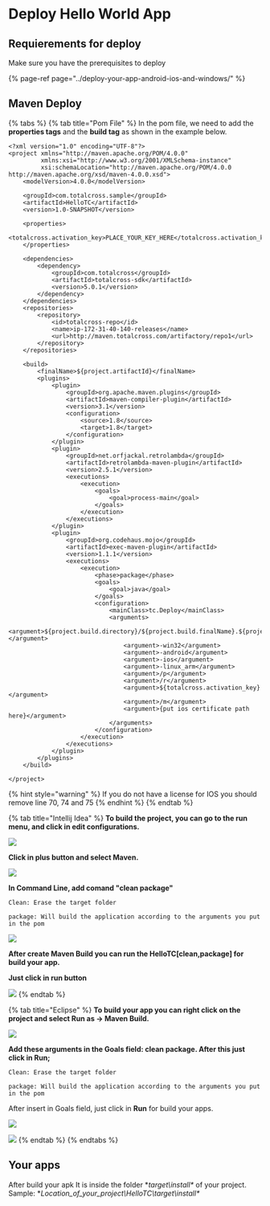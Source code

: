 # Deploy Hello World App

## Requierements for deploy

Make sure you have the prerequisites to deploy 

{% page-ref page="../deploy-your-app-android-ios-and-windows/" %}

## **Maven Deploy**

{% tabs %}
{% tab title="Pom File" %}
In the pom file, we need to add the **properties tags** and the **build tag** as shown in the example below.

```markup
<?xml version="1.0" encoding="UTF-8"?>
<project xmlns="http://maven.apache.org/POM/4.0.0"
         xmlns:xsi="http://www.w3.org/2001/XMLSchema-instance"
         xsi:schemaLocation="http://maven.apache.org/POM/4.0.0 http://maven.apache.org/xsd/maven-4.0.0.xsd">
    <modelVersion>4.0.0</modelVersion>

    <groupId>com.totalcross.sample</groupId>
    <artifactId>HelloTC</artifactId>
    <version>1.0-SNAPSHOT</version>

    <properties>
        <totalcross.activation_key>PLACE_YOUR_KEY_HERE</totalcross.activation_key>
    </properties>

    <dependencies>
        <dependency>
            <groupId>com.totalcross</groupId>
            <artifactId>totalcross-sdk</artifactId>
            <version>5.0.1</version>
        </dependency>
    </dependencies>
    <repositories>
        <repository>
            <id>totalcross-repo</id>
            <name>ip-172-31-40-140-releases</name>
            <url>http://maven.totalcross.com/artifactory/repo1</url>
        </repository>
    </repositories>

    <build>
        <finalName>${project.artifactId}</finalName>
        <plugins>
            <plugin>
                <groupId>org.apache.maven.plugins</groupId>
                <artifactId>maven-compiler-plugin</artifactId>
                <version>3.1</version>
                <configuration>
                    <source>1.8</source>
                    <target>1.8</target>
                </configuration>
            </plugin>
            <plugin>
                <groupId>net.orfjackal.retrolambda</groupId>
                <artifactId>retrolambda-maven-plugin</artifactId>
                <version>2.5.1</version>
                <executions>
                    <execution>
                        <goals>
                            <goal>process-main</goal>
                        </goals>
                    </execution>
                </executions>
            </plugin>
            <plugin>
                <groupId>org.codehaus.mojo</groupId>
                <artifactId>exec-maven-plugin</artifactId>
                <version>1.1.1</version>
                <executions>
                    <execution>
                        <phase>package</phase>
                        <goals>
                            <goal>java</goal>
                        </goals>
                        <configuration>
                            <mainClass>tc.Deploy</mainClass>
                            <arguments>
                                <argument>${project.build.directory}/${project.build.finalName}.${project.packaging}</argument>
                                <argument>-win32</argument>
                                <argument>-android</argument>
                                <argument>-ios</argument>
                                <argument>-linux_arm</argument>
                                <argument>/p</argument>
                                <argument>/r</argument>
                                <argument>${totalcross.activation_key}</argument>
                                <argument>/m</argument>
                                <argument>{put ios certificate path here}</argument>
                            </arguments>
                        </configuration>
                    </execution>
                </executions>
            </plugin>
        </plugins>
    </build>
    
</project>
```

{% hint style="warning" %}
If you do not have a license for IOS you should remove line 70, 74 and 75
{% endhint %}
{% endtab %}

{% tab title="Intellij Idea" %}
**To build the project, you can go to the run menu, and click in edit configurations.**

![](https://lh6.googleusercontent.com/y-5QlWO8feZTwD35Yfz98Rm4dmzYiJS6IqUsF9oQVXV_6haIkPK6kUDuRHN_ElNF2rAK-Kr9OXWJ9vGITiWalJne4MLkPWFdRqpQdyVDXeRBxN6tsZpyDrTgDoMHaRxg3PodUqOY)

**Click in plus button and select Maven.**

![](https://lh5.googleusercontent.com/dNr-EysajY0yKM2W4UNgQnPJ5h87CyDsXe1mcybzYgTP__cqyRVd2rYPWOUWr-Qa_NrZt-YQlhl3q9w8wEyH2LGkjar04C0l9cTpvI_fzaEv703uQUJBg_baFYSSLym4S-HkWvLV)

**In Command Line, add comand "clean package"**

`Clean: Erase the target folder`

`package: Will build the application according to the arguments you put in the pom` 

![](https://lh3.googleusercontent.com/wXzI5MbTzZesGnBeMmMMtPceSqibFNhpFW1Ul5TmRgsLrvkluFmCHXm0yLF0FKIa4uA7cLAezbBbXqj9ulQObxwYXOBA-2W0zyx4V9OodZSvQ6Z1ZNXG0eEjZHLFtiBLGozIJo18)

**After create Maven Build you can run the HelloTC\[clean,package\] for build your app.**

**Just click in run button**

![](https://lh5.googleusercontent.com/AlV6Qq00WXhjaECUgQ9tTHv3N4XGUJhRiNjGoGcUKPrL09HHIEau_NpSse6Zz3uFA1KQKXWnVUT4qI-1ypdhQ1kbXwiIy7XhrodAaltpYGaenw6xExjPFvlegpj9etx1QG7apv-W)
{% endtab %}

{% tab title="Eclipse" %}
**To build your app you can right click on the project and select Run as -&gt; Maven Build.**

![](https://lh5.googleusercontent.com/fR29G4V17zRnKHcujN6214JZL5N8ZvBAOTW571u-ubKlhamdHo2XG5svOXjB0YgN277D3Glpuyz1ee3MwNYRnWGuEuqjRDakhR3qJbn8FMDzVMUCqYH_sLr0b3Cmc6O2V2ouXaa2)

**Add these arguments in the Goals field: clean package. After this just click in Run;**

`Clean: Erase the target folder`

`package: Will build the application according to the arguments you put in the pom` 

After insert in Goals field, just click in **Run** for build your apps.

![](https://lh5.googleusercontent.com/yJxayDnmrHPyHmH1HCK2_6djrgqwX95dPsULLbSOgLvupFOsKSzb0Ylg9QrFZQpD8KiHxKWh0V5O2Bkcuh1bjc-efbSOY8N3Iy98yBvXtI54I0w01fJlpVMYi0WHykkrh_nnytx7)

![](https://lh5.googleusercontent.com/sZvKD_0mpVyFziejX9WZXjAS62wPjXXgTy3XHVkgHNyO1EoaV9qoXN56FLHWltOIJ6xsblGIr4zpZB_6bxwfSxv2IDv6431xEHNv1viuuDlorFNjBG72g406sTwysJEl-8hqAg2H)
{% endtab %}
{% endtabs %}

## Your apps

After build your apk It is inside the folder **target\install\** of your project. Sample: **Location\_of\_your\_project\HelloTC\target\install\**  


